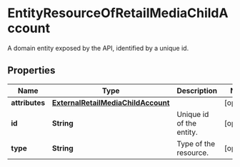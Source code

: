 

# EntityResourceOfRetailMediaChildAccount

A domain entity exposed by the API, identified by a unique id.

## Properties

| Name | Type | Description | Notes |
|------------ | ------------- | ------------- | -------------|
|**attributes** | [**ExternalRetailMediaChildAccount**](ExternalRetailMediaChildAccount.md) |  |  [optional] |
|**id** | **String** | Unique id of the entity. |  [optional] |
|**type** | **String** | Type of the resource. |  [optional] |




